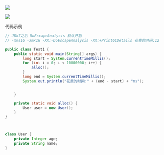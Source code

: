 ![](https://youpaiyun.zongqilive.cn/image/20200525170752.png)

![](https://youpaiyun.zongqilive.cn/image/20200525170812.png)

代码示例
```java
// JDk7之后 DoEscapeAnalysis 默认开启 
// -Xms1G -Xmx1G -XX:-DoEscapeAnalysis -XX:+PrintGCDetails 花费的时间:127ms

public class Test1 {
    public static void main(String[] args) {
        long start = System.currentTimeMillis();
        for (int i = 0; i < 10000000; i++) {
            alloc();
        }
        long end = System.currentTimeMillis();
        System.out.println("花费的时间:" + (end - start) + "ms");


    }

    private static void alloc() {
        User user = new User();
    }
}



class User {
    private Integer age;
    private String name;
}
```